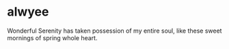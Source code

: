 # alwyee
Wonderful Serenity has taken possession of my entire soul, like these sweet mornings of spring whole heart.
